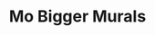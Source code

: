 ---
pid: PT177
title: Mo Bigger Murals
location_transcription: Various Buildings
zipcode: '19125'
outside_phl: 
neighborhood: Fishtown,Kensington
age: '4'
age_range: "<6"
instagram: 
image_file_name: PT_177.jpg
proposal_transcription: Expansive murals across multiple sights & buildings
topic: Unknown
topic_summary: '0'
type: 2D,Mural
keywords_other: murals
credit: 
image_labels: 
twitter: 
facebook: 
permalink: "/monuments/pt177/"
layout: item-page
---